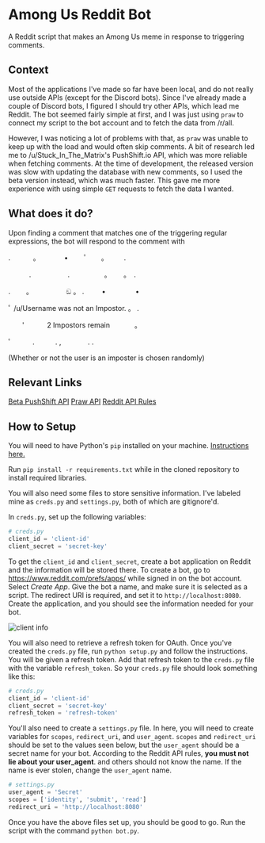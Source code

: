 # Among Us Reddit Bot
A Reddit script that makes an Among Us meme in response to triggering comments.

## Context
Most of the applications I've made so far have been local, and do not really use outside APIs (except for the Discord bots).
Since I've already made a couple of Discord bots, I figured I should try other APIs, which lead me Reddit. The bot seemed fairly simple at first,
and I was just using `praw` to connect my script to the bot account and to fetch the data from /r/all.

However, I was noticing a lot of problems with that, as `praw` was unable to keep up with the load and would often skip comments. A bit of research led
me to /u/Stuck_In_The_Matrix's PushShift.io API, which was more reliable when fetching comments. At the time of development, the released version was slow with
updating the database with new comments, so I used the beta version instead, which was much faster. This gave me more experience with using simple `GET` requests 
to fetch the data I wanted.

## What does it do?
Upon finding a comment that matches one of the triggering regular expressions, the bot will respond to the comment with 

. 　　　。　　　　•　 　ﾟ　　。 　　.

　　　.　　　 　　.　　　　　。　　 。　. 　

.　　 。　　　　　 ඞ 。 . 　　 • 　　　　•

 ﾟ   /u/Username was not an Impostor.     。 .

　　'　　　 2 Impostors remain 　 　　。

ﾟ　　　.　　　.     , 　 　 　.         .

(Whether or not the user is an imposter is chosen randomly)

## Relevant Links
[Beta PushShift API](https://beta.pushshift.io/redoc)
[Praw API](https://praw.readthedocs.io/en/latest/)
[Reddit API Rules](https://github.com/reddit-archive/reddit/wiki/API#rules)

## How to Setup
You will need to have Python's `pip` installed on your machine. [Instructions here.](https://pip.pypa.io/en/stable/installing/)

Run `pip install -r requirements.txt` while in the cloned repository to install required libraries.

You will also need some files to store sensitive information. I've labeled mine as `creds.py` and `settings.py`, both of which are gitignore'd.

In `creds.py`, set up the following variables:

```py
# creds.py
client_id = 'client-id'
client_secret = 'secret-key'
```

To get the `client_id` and `client_secret`, create a bot application on Reddit and the information will be stored there. To create a bot, go to
https://www.reddit.com/prefs/apps/ while signed in on the bot account. Select *Create App*. Give the bot a name, and make sure it is selected as a script.
The redirect URI is required, and set it to `http://localhost:8080`. Create the application, and you should see the information needed for your bot.

![client info](https://i.imgur.com/U8vrP47.png)

You will also need to retrieve a refresh token for OAuth. Once you've created the `creds.py` file, run `python setup.py` and follow the instructions. You will
be given a refresh token. Add that refresh token to the `creds.py` file with the variable `refresh_token`. So your `creds.py` file should look something like this:

```py
# creds.py
client_id = 'client-id'
client_secret = 'secret-key'
refresh_token = 'refresh-token'
```

You'll also need to create a `settings.py` file. In here, you will need to create variables for `scopes`, `redirect_uri`, and `user_agent`. `scopes` and `redirect_uri`
should be set to the values seen below, but the `user_agent` should be a secret name for your bot. According to the Reddit API rules, **you must not lie about your user_agent**.
and others should not know the name. If the name is ever stolen, change the `user_agent` name. 

```py
# settings.py
user_agent = 'Secret'
scopes = ['identity', 'submit', 'read']
redirect_uri = 'http://localhost:8080'
```

Once you have the above files set up, you should be good to go. Run the script with the command `python bot.py`.
